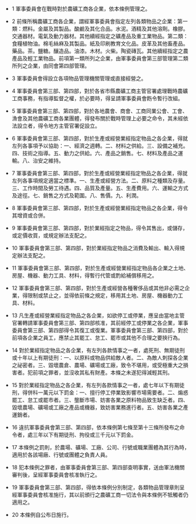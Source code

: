 * 1 軍事委員會在戰時對於農礦工商各企業，依本條例管理之。

* 2 前條所稱農礦工商各企業，謂經軍事委員會指定左列各類物品之企業：第一類：燃料。金屬及其製品。酸鹼及其化合品。水泥。酒精及其他溶劑。橡膠。交通器材。電氣及動力器材。其他續經指定之礦產品及重工業物品。第二類：食糧植物油。棉毛絲麻及其製品。紙及印刷教育文化品。皮革及其他畜產品。藥品。茶。鹽糖。釀造品。油漆。木材。火柴。陶瓷磚瓦。其他續經指定之農產品及輕工業物品。前項第一類所列之企業，由軍事委員會第三部管理第二類所列之企業，由同會第四部管理。

* 3 軍事委員會得設立各項物品管理機關管理或直接經營之。

* 4 軍事委員會第三部、第四部，對於各省市縣農礦工商主管官署處理戰時農礦工商事務，有指導監督之權，於必要時，得呈請軍事委員會飭令暫行改組。

* 5 軍事委員會第三部、第四部，對於各地農會、商會、工商同業公會、工會、漁會及其他農礦工商各業團體，得發布關於戰時管理上必要之命令，其未經依法設立者，得令地方主管官署促設立。

* 6 軍事委員會第三部、第四部，對於生產或經營業經指定物品之各企業，得就左列各事項予以協助：一、經濟之週轉。二、材料之供給。三、設備之補充。四、技術之指導。五、動力之供給。六、產品之銷售。七、材料及產品之運輸。八、治安之維持。

* 7 軍事委員會第三部、第四部，對於生產或經營業經指定物品之各企業，得就左列各事項規定適當之標準。一、生產或經營方法。二、原料之種類及存量。三、工作時間及勞工待遇。四、品質及產量。五、生產費用。六、運輸之方式及途徑。七、銷售之方式及範圍。八、售價。九、利潤。

* 8 軍事委員會第三部、第四部，對於生產或經營業經指定物品之各企業，得令其增資或合併。

* 9 軍事委員會第三部、第四部，對於業經指定之物品，得令其售出，或儲存，或定價收買，或規定辦法支配之。

* 10 軍事委員會第三部、第四部，對於業經指定物品之消費及輸出、輸入得規定辦法支配之。

* 11 軍事委員會第三部、第四部，對於生產或經營業經指定物品各企業之土地、房屋、機器、動力工具、材料，得暫行代管或酌給補償移用之。

* 12 軍事委員會第三部、第四部，對於生產或經營各種奢侈品或其他非必需之企業，得限制或禁止之，並得依前條之規定，移用其土地、房屋、機器動力工具、材料。

* 13 凡生產或經營業經指定物品之各企業，如欲停工或停業，應呈由當地主管官署轉請軍事委員會第三部、第四部核准，其前經停工或停業之各企業，軍事委員會第三部、第四部得令其復工或復業。軍事委員會第三部、第四部，對於前項各企業之員工，應禁止其罷工、怠工、罷市或其他不合理之要挾行為。

* 14 對於業經指定物品之各企業，有左列各款情事之一者，處死刑、無期徒刑或十年以上有期徒刑：一、以原料或物品供給敵人者。二、為敵人刺探各企業之祕密者。三、毀壞農倉、農場、礦場或工廠，致令不堪用，或受極重大之損害者。犯前項之罪者，並沒收其私有財產。本條之未遂犯得減輕其刑。

* 15 對於業經指定物品之各企業，有左列各款情事之一者，處七年以下有期徒刑，得併科一萬元以下罰金：一、擅行停工停業致影響市場需要者。二、煽惑罷工、怠工或罷市者。三、壟斷市場、妨害各業之原料物品致生缺乏者。四、毀壞農場、礦場或工廠之產品或機器，致妨害業務進行者。五、妨害各業之產運銷者。

* 16 違抗軍事委員會第三部、第四部，依本條例第七條至第十三條所發布之命令者，處三年以下有期徒刑、拘役或三千元以下罰金。

* 17 本條例之罰則，於農場、礦場、工廠、公司、行號或職業團體為其行為時，適用於各該場廠、行號或團體之負責人員。

* 18 犯本條例之罪者，由軍事委員會第三部、第四部查明事實，送由軍法機關審判後，呈經軍事委員會核准執行之。

* 19 軍事委員會第三部、第四部，得依本條例分別制定，各類物品管理章則呈經軍事委員會核准施行，其以前頒行之農礦工商一切法令與本條例不牴觸者仍適用之。

* 20 本條例自公布日施行。

